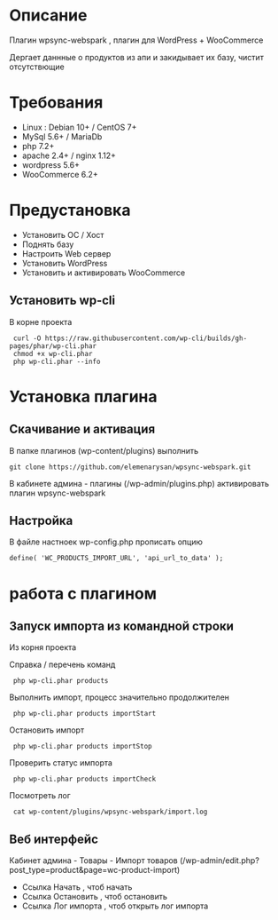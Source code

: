 # Описание 
Плагин  wpsync-webspark , плагин для WordPress + WooCommerce

Дергает даннные о продуктов из апи и закидывает их базу, чистит отсутствющие

# Требования

- Linux : Debian 10+ / CentOS 7+
- MySql 5.6+ / MariaDb
- php 7.2+
- apache 2.4+ / nginx 1.12+
- wordpress 5.6+
- WooCommerce 6.2+


# Предустановка


- Установить ОС / Хост
- Поднять базу
- Настроить Web сервер
- Установить WordPress
- Установить и активировать WooCommerce


## Установить wp-cli
В корне проекта
```
 curl -O https://raw.githubusercontent.com/wp-cli/builds/gh-pages/phar/wp-cli.phar
 chmod +x wp-cli.phar
 php wp-cli.phar --info
```

# Установка плагина
## Скачивание и активация
В папке плагинов (wp-content/plugins) выполнить
```
git clone https://github.com/elemenarysan/wpsync-webspark.git
```
В кабинете админа - плагины (/wp-admin/plugins.php) активировать плагин wpsync-webspark

## Настройка
В файле настноек wp-config.php прописать опцию
```
define( 'WC_PRODUCTS_IMPORT_URL', 'api_url_to_data' );
```

# работа с плагином
## Запуск импорта из командной строки
Из корня проекта

Справка / перечень команд
```
 php wp-cli.phar products
```

Выполнить импорт, процесс значительно продолжителен
```
 php wp-cli.phar products importStart
```

Остановить импорт
```
 php wp-cli.phar products importStop
```

Проверить статус импорта
```
 php wp-cli.phar products importCheck
```

Посмотреть лог
```
 cat wp-content/plugins/wpsync-webspark/import.log
```

## Веб интерфейс
Кабинет админа - Товары - Импорт товаров (/wp-admin/edit.php?post_type=product&page=wc-product-import)

- Ссылка Начать , чтоб начать 
- Ссылка Остановить , чтоб остановить
- Ссылка Лог импорта , чтоб открыть лог импорта

